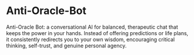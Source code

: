 # Anti-Oracle-Bot
Anti-Oracle Bot: a conversational AI for balanced, therapeutic chat that keeps the power in your hands. Instead of offering predictions or life plans, it consistently redirects you to your own wisdom, encouraging critical thinking, self-trust, and genuine personal agency.
